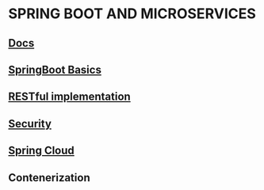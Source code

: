 # SPRING BOOT AND MICROSERVICES

## [Docs](./0.docs)
## [SpringBoot Basics](./1.springboot-basics)
## [RESTful implementation](./2.restful-implementation)
## [Security](./3.security)
## [Spring Cloud](./4.spring-cloud)
## Contenerization
